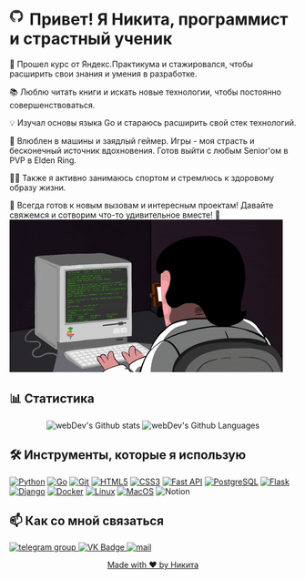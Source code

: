 <h1>
  <img src="gifs/octo.gif" alt="Гифка" width="25" height="23" style="float: left; margin-right: 10px;" /> Привет! Я Никита, программист и страстный ученик   
  
</h1>
💼 Прошел курс от Яндекс.Практикума и стажировался, чтобы расширить свои знания и умения в разработке.

📚 Люблю читать книги и искать новые технологии, чтобы постоянно совершенствоваться.

💡 Изучал основы языка Go и стараюсь расширить свой стек технологий.

🚗 Влюблен в машины и заядлый геймер. Игры - моя страсть и бесконечный источник вдохновения. Готов выйти с любым Senior'ом в PVP в Elden Ring.

🏋️‍♂️ Также я активно занимаюсь спортом и стремлюсь к здоровому образу жизни.

🌟 Всегда готов к новым вызовам и интересным проектам! Давайте свяжемся и сотворим что-то удивительное вместе! 🚀
![Гифка](gifs/coderman.gif)

## 📊 Статистика
<p align="center">
<img src="http://github-readme-streak-stats.herokuapp.com?user=KolesnikNV&theme=dark&background=000000" alt="webDev's Github stats" />
<img height="195px" alt="webDev's Github Languages" src="https://github-readme-stats-sigma-five.vercel.app/api/top-langs/?username=KolesnikNV&layout=compact&theme=vision-friendly-dark" />
</p>

## 🛠️ Инструменты, которые я использую
<p align="left">
<a href="https://www.python.org/" target="_blank" rel="noreferrer"><img src="https://raw.githubusercontent.com/danielcranney/readme-generator/main/public/icons/skills/python-colored.svg" width="36" height="36" alt="Python" /></a>
<a href="https://go.dev/doc/" target="_blank" rel="noreferrer"><img src="https://raw.githubusercontent.com/danielcranney/readme-generator/main/public/icons/skills/go-colored.svg" width="36" height="36" alt="Go" /></a>
<a href="https://git-scm.com/" target="_blank" rel="noreferrer"><img src="https://raw.githubusercontent.com/danielcranney/readme-generator/main/public/icons/skills/git-colored.svg" width="36" height="36" alt="Git" /></a>
<a href="https://developer.mozilla.org/en-US/docs/Glossary/HTML5" target="_blank" rel="noreferrer"><img src="https://raw.githubusercontent.com/danielcranney/readme-generator/main/public/icons/skills/html5-colored.svg" width="36" height="36" alt="HTML5" /></a>
<a href="https://www.w3.org/TR/CSS/#css" target="_blank" rel="noreferrer"><img src="https://raw.githubusercontent.com/danielcranney/readme-generator/main/public/icons/skills/css3-colored.svg" width="36" height="36" alt="CSS3" /></a>
<a href="https://fastapi.tiangolo.com/" target="_blank" rel="noreferrer"><img src="https://raw.githubusercontent.com/danielcranney/readme-generator/main/public/icons/skills/fastapi-colored.svg" width="36" height="36" alt="Fast API" /></a>
<a href="https://www.postgresql.org/" target="_blank" rel="noreferrer"><img src="https://raw.githubusercontent.com/danielcranney/readme-generator/main/public/icons/skills/postgresql-colored.svg" width="36" height="36" alt="PostgreSQL" /></a>
<a href="https://flask.palletsprojects.com/en/2.0.x/" target="_blank" rel="noreferrer"><img src="https://raw.githubusercontent.com/danielcranney/readme-generator/main/public/icons/skills/flask-colored.svg" width="36" height="36" alt="Flask" /></a>
<a href="https://www.djangoproject.com/" target="_blank" rel="noreferrer"><img src="https://raw.githubusercontent.com/danielcranney/readme-generator/main/public/icons/skills/django-colored.svg" width="36" height="36" alt="Django" /></a>
<a href="https://www.docker.com/" target="_blank" rel="noreferrer"><img src="https://raw.githubusercontent.com/danielcranney/readme-generator/main/public/icons/skills/docker-colored.svg" width="36" height="36" alt="Docker" /></a>
<a href="https://www.linux.org" target="_blank" rel="noreferrer"><img src="https://raw.githubusercontent.com/danielcranney/readme-generator/main/public/icons/skills/linux-colored.svg" width="36" height="36" alt="Linux" /></a>
<a href="https://apple.com" target="_blank" rel="noreferrer"><img src="https://raw.githubusercontent.com/danielcranney/readme-generator/main/public/icons/skills/macos-colored.svg" width="36" height="36" alt="MacOS" /></a>
<img src="https://upload.wikimedia.org/wikipedia/commons/e/e9/Notion-logo.svg" title="Notion" alt="Notion" width="40" height="40"/>&nbsp
</p>


## 📫 Как со мной связаться
<div id="badges">
    <a href="https://t.me/n_kolesnik_v" target="_blank">
      <img src="https://cdn-icons-png.flaticon.com/512/2111/2111646.png" width="40" height="40" alt="telegram group" />
    </a>
    <a href="https://vk.com/kolesnik_nv" target="_blank">
      <img src="https://cdn-icons-png.flaticon.com/512/145/145813.png" width="40" height="40" alt="VK Badge"/>
    </a>
 <a href="https://i@nikitakolesnik.ru" target="_blank">
      <img src="https://cdn.icon-icons.com/icons2/2011/PNG/512/envelope_mail_letter_icon_123486.png" width="40" height="40" alt="mail" />
</div>


<p align="center">Made with ❤️ by Никита</p>
